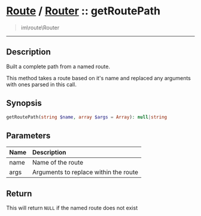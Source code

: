 # [Route](route.md) / [Router](route-Router.md) :: getRoutePath
 > im\route\Router
____

## Description
Built a complete path from a named route.

This method takes a route based on it's name and replaced any
arguments with ones parsed in this call.

## Synopsis
```php
getRoutePath(string $name, array $args = Array): null|string
```

## Parameters
| Name | Description |
| :--- | :---------- |
| name | Name of the route |
| args | Arguments to replace within the route |

## Return
This will return `NULL` if the named route does not exist
